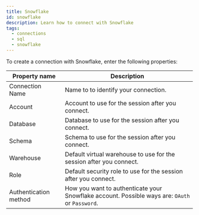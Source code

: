 ```yaml
---
title: Snowflake
id: snowflake
description: Learn how to connect with Snowflake
tags:
  - connections
  - sql
  - snowflake
---
```


To create a connection with Snowflake, enter the following properties:

| Property name         | Description                                                                                    |
| --------------------- | ---------------------------------------------------------------------------------------------- |
| Connection Name       | Name to to identify your connection.                                                           |
| Account               | Account to use for the session after you connect.                                              |
| Database              | Database to use for the session after you connect.                                             |
| Schema                | Schema to use for the session after you connect.                                               |
| Warehouse             | Default virtual warehouse to use for the session after you connect.                            |
| Role                  | Default security role to use for the session after you connect.                                |
| Authentication method | How you want to authenticate your Snowflake account. Possible ways are: `OAuth` or `Password`. |

